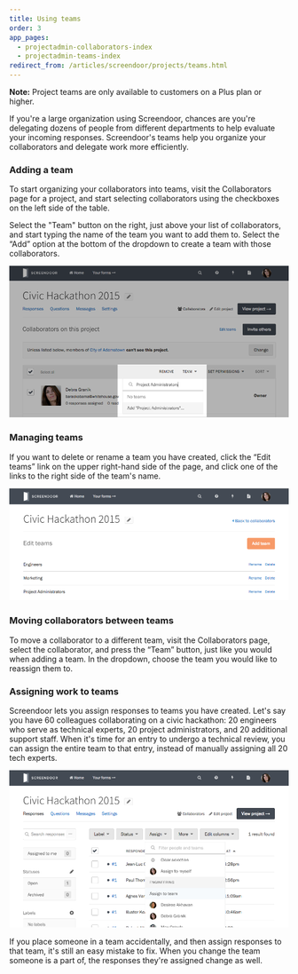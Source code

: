 ```yaml
---
title: Using teams
order: 3
app_pages:
  - projectadmin-collaborators-index
  - projectadmin-teams-index
redirect_from: /articles/screendoor/projects/teams.html
---
```


**Note:** Project teams are only available to customers on a Plus plan or higher.

If you're a large organization using Screendoor, chances are you're delegating dozens of people from different departments to help evaluate your incoming responses. Screendoor's teams help you organize your collaborators and delegate work more efficiently.

### Adding a team

To start organizing your collaborators into teams, visit the Collaborators page for a project, and start selecting collaborators using the checkboxes on the left side of the table.

Select the "Team" button on the right, just above your list of collaborators, and start typing the name of the team you want to add them to. Select the &ldquo;Add&rdquo; option at the bottom of the dropdown to create a team with those collaborators. 

![Adding a team from the Collaborators page.](../images/teams_1.png)

### Managing teams

If you want to delete or rename a team you have created, click the &ldquo;Edit teams&rdquo; link on the upper right-hand side of the page, and click one of the links to the right side of the team's name.

![The Edit teams page.](../images/teams_2.png)

### Moving collaborators between teams

To move a collaborator to a different team, visit the Collaborators page, select the collaborator, and press the &ldquo;Team&rdquo; button, just like you would when adding a team. In the dropdown, choose the team you would like to reassign them to.

### Assigning work to teams

Screendoor lets you assign responses to teams you have created. Let's say you have 60 colleagues collaborating on a civic hackathon: 20 engineers who serve as technical experts, 20 project administrators, and 20 additional support staff. When it's time for an entry to undergo a technical review, you can assign the entire team to that entry, instead of manually assigning all 20 tech experts.

![Assigning work to another team.](../images/teams_3.png)

If you place someone in a team accidentally, and then assign responses to that team, it's still an easy mistake to fix. When you change the team someone is a part of, the responses they're assigned change as well.
